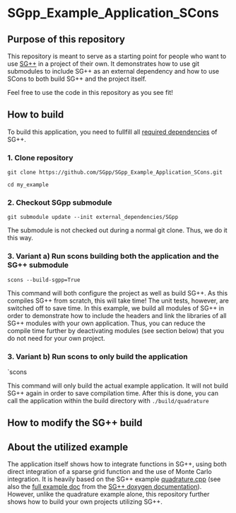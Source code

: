 # SGpp_Example_Application_SCons

## Purpose of this repository

This repository is meant to serve as a starting point for people who want to use [SG++](https://github.com/SGpp/SGpp) in a project of their own. 
It demonstrates how to use git submodules to include SG++ as an external dependency and how to use SCons
to both build SG++ and the project itself.

Feel free to use the code in this repository as you see fit!

## How to build

To build this application, you need to fullfill all [required dependencies](https://github.com/SGpp/SGpp/wiki/Linux-(GCC-Clang-ICC)#dependencies) of SG++. 

### 1. Clone repository
`git clone https://github.com/SGpp/SGpp_Example_Application_SCons.git`

`cd my_example`
### 2. Checkout SGpp submodule
`git submodule update --init external_dependencies/SGpp`

The submodule is not checked out during a normal git clone. Thus, we do it this way.

### 3. Variant a) Run scons building both the application and the SG++ submodule
`scons --build-sgpp=True`

This command will both configure the project as well as build SG++. As this compiles SG++ from scratch, this will take time! The unit tests, however, are switched off to save time. In this example, we build all modules of SG++ in order to demonstrate how to include the headers and link the libraries of all SG++ modules with your own application. Thus, you can reduce the compile time further by deactivating modules (see section below) that you do not need for your own project.

### 3. Variant b) Run scons to only build the application
`scons 

This command will only build the actual example application. It will not build SG++ again in order to save compilation time.
After this is done, you can call the application within the build directory with `./build/quadrature`

## How to modify the SG++ build


## About the utilized example
The application itself shows how to integrate functions in SG++, using both direct integration of a sparse grid function and the use of Monte Carlo integration.
It is heavily based on the SG++ example [quadrature.cpp](https://github.com/SGpp/SGpp/blob/master/base/examples/quadrature.cpp) (see also the [full example doc]( http://sgpp.sparsegrids.org/example_quadrature_cpp.html) from the [SG++ doxygen documentation](http://sgpp.sparsegrids.org/index.html)). However, unlike the quadrature example alone, this repository further shows how to build your own projects utilizing SG++.
